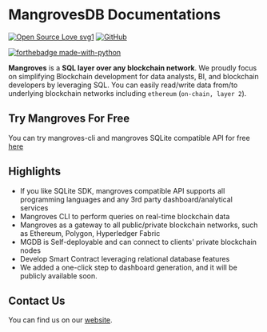 # MangrovesDB Documentations

[![Open Source Love svg1](https://badges.frapsoft.com/os/v1/open-source.svg?v=103)](https://github.com/ellerbrock/open-source-badges/)
[![GitHub](https://img.shields.io/badge/license-MIT-brightgreen.svg)](https://github.com/mangrovesdb/MangrovesDB/blob/master/license.txt)

[![forthebadge made-with-python](http://ForTheBadge.com/images/badges/made-with-python.svg)](https://www.python.org/)


**Mangroves** is a **SQL layer over any blockchain network**. We proudly focus on simplifying Blockchain development for data analysts, BI, and blockchain developers by leveraging SQL. You can easily read/write data from/to underlying blockchain networks including ``ethereum`` (``on-chain, layer 2``).


## Try Mangroves For Free

You can try mangroves-cli and mangroves SQLite compatible API for free [here](https://killercoda.com/mangroves)
         

## Highlights
   - If you like SQLite SDK, mangroves compatible API supports all programming languages and any 3rd party dashboard/analytical services
   - Mangroves CLI to perform queries on real-time blockchain data
   - Mangroves as a gateway to all public/private blockchain networks, such as Ethereum, Polygon, Hyperledger Fabric
   - MGDB is Self-deployable and can connect to clients' private blockchain nodes
   - Develop Smart Contract leveraging relational database features​
   - We added a one-click step to dashboard generation, and it will be publicly available soon.

## Contact Us
You can find us on our [website](https://www.mgdb.io/).